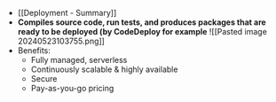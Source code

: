 - [[Deployment - Summary]]
- **Compiles source code, run tests, and produces packages that are ready to be deployed (by CodeDeploy for example**
![[Pasted image 20240523103755.png]]
- Benefits:
	- Fully managed, serverless
	- Continuously scalable & highly available
	- Secure
	- Pay-as-you-go pricing